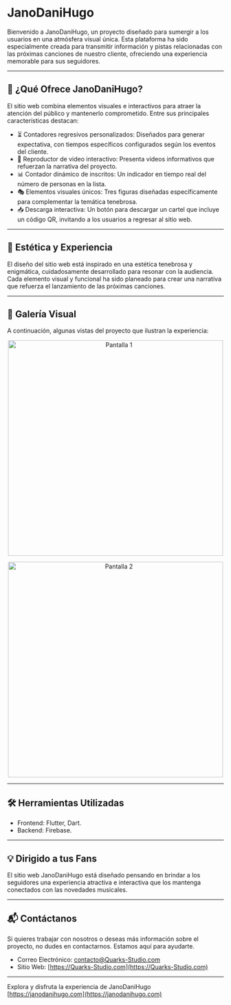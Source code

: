 # JanoDaniHugo

Bienvenido a JanoDaniHugo, un proyecto diseñado para sumergir a los usuarios en una atmósfera visual única. Esta plataforma ha sido especialmente creada para transmitir información y pistas relacionadas con las próximas canciones de nuestro cliente, ofreciendo una experiencia memorable para sus seguidores.

---

## 🎯 ¿Qué Ofrece JanoDaniHugo?

El sitio web combina elementos visuales e interactivos para atraer la atención del público y mantenerlo comprometido. Entre sus principales características destacan:

- ⏳ Contadores regresivos personalizados: Diseñados para generar expectativa, con tiempos específicos configurados según los eventos del cliente.
- 🎥 Reproductor de video interactivo: Presenta videos informativos que refuerzan la narrativa del proyecto.
- 📊 Contador dinámico de inscritos: Un indicador en tiempo real del número de personas en la lista.
- 🎭 Elementos visuales únicos: Tres figuras diseñadas específicamente para complementar la temática tenebrosa.
- 📥 Descarga interactiva: Un botón para descargar un cartel que incluye un código QR, invitando a los usuarios a regresar al sitio web.

---

## 🌌 Estética y Experiencia

El diseño del sitio web está inspirado en una estética tenebrosa y enigmática, cuidadosamente desarrollado para resonar con la audiencia. Cada elemento visual y funcional ha sido planeado para crear una narrativa que refuerza el lanzamiento de las próximas canciones.

---

## 📸 Galería Visual

A continuación, algunas vistas del proyecto que ilustran la experiencia:

<p align="center">
  <img src="https://github.com/user-attachments/assets/1a66dc79-a196-40fe-b487-b2d18582b83a" alt="Pantalla 1" width="500">
</p>

<p align="center">
  <img src="https://github.com/user-attachments/assets/6cf1255c-f4ae-4361-a479-4f3500d1f7d5" alt="Pantalla 2" width="500">
</p>

---

## 🛠️ Herramientas Utilizadas

- Frontend: Flutter, Dart.
- Backend: Firebase.


---

## 💡 Dirigido a tus Fans

El sitio web JanoDaniHugo está diseñado pensando en brindar a los seguidores una experiencia atractiva e interactiva que los mantenga conectados con las novedades musicales.

---

## 📬 Contáctanos

Si quieres trabajar con nosotros o deseas más información sobre el proyecto, no dudes en contactarnos. Estamos aquí para ayudarte.

- Correo Electrónico: [contacto@Quarks-Studio.com](mailto:contacto@Quarks-studio.com)
- Sitio Web: [https://Quarks-Studio.com](https://Quarks-Studio.com)

---

Explora y disfruta la experiencia de JanoDaniHugo [https://janodanihugo.com](https://janodanihugo.com)
